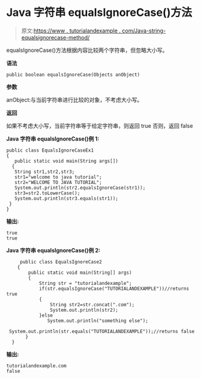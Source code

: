 # Java 字符串 equalsIgnoreCase()方法

> 原文:[https://www . tutorialandexample . com/Java-string-equalsignorecase-method/](https://www.tutorialandexample.com/java-string-equalsignorecase-method/)

equalsIgnoreCase()方法根据内容比较两个字符串，但忽略大小写。

**语法**

```
public boolean equalsIgnoreCase(Objects anObject)
```

**参数**

anObject:与当前字符串进行比较的对象，不考虑大小写。

**返回**

如果不考虑大小写，当前字符串等于给定字符串，则返回 true 否则，返回 false

**Java 字符串 equalsIgnoreCase()例 1:**

```
public class EqualsIgnoreCaseEx1
{ 
   public static void main(String args[])
  { 
   String str1,str2,str3;
   str1="welcome to java tutorial";
   str2="WELCOME TO JAVA TUTORIAL";
   System.out.println(str2.equalsIgnoreCase(str1));
   str3=str2.toLowerCase();
   System.out.println(str3.equals(str1));   
 }
}
```

**输出:**

```
true
true
```

**Java 字符串 equalsIgnoreCase()例 2:**

```
     public class EqualsIgnoreCase2
    { 
        public static void main(String[] args)
        { 
            String str = "tutorialandexample";    
            if(str.equalsIgnoreCase("TUTORIALANDEXAMPLE"))//returns true
            { 
                String str2=str.concat(".com");
                System.out.println(str2);
            }else
               System.out.println("something else");         
         System.out.println(str.equals("TUTORIALANDEXAMPLE"));//returns false
       } 
  }
```

**输出:**

```
tutorialandexample.com
false
```